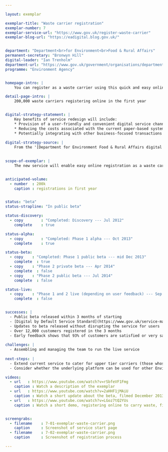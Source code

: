 ```yaml
---

layout: exemplar

exemplar-title: "Waste carrier registration"
exemplar-number: 7
exemplar-service-url: "https://www.gov.uk/register-waste-carrier"
exemplar-blog-url: "https://eadigital.blog.gov.uk/"


department: "Department<br>for Environment<br>Food & Rural Affairs"
permanent-secretary: "Bronwyn Hill"
digital-leader: "Ian Trenholm"
department-url: "https://www.gov.uk/government/organisations/department-for-business-innovation-skills"
programme: "Environment Agency"


homepage-intro: |
    You can register as a waste carrier using this quick and easy online service

detail-page-intro: |
    200,000 waste carriers registering online in the first year


digital-strategy-statement: |
    Key benefits of service redesign will include:
    * Provision of a user-friendly and convenient digital service channel.
    * Reducing the costs associated with the current paper-based system for business and government.
    * Potentially integrating with other business-focused transactions across government
    
digital-strategy-source: |
    From the '[Department for Environment Food & Rural Affairs digital strategy](https://www.gov.uk/government/publications/defra-digital-strategy-2012)' --- December 2012
    

scope-of-exemplar: |
    The new service will enable easy online registration as a waste carrier. Savings currently forecast at between £2 million and £4 million, to be achieved over the next five years.


anticipated-volume:
  - number  : 200k
    caption : registrations in first year


status: "beta"
status-strapline: "In public beta"

status-discovery:
  - copy        : "Completed: Discovery --- Jul 2012"
    complete    : true

status-alpha:
  - copy        : "Completed: Phase 1 alpha --- Oct 2013"
    complete    : true

status-beta:
  - copy    : "Completed: Phase 1 public beta --- mid Dec 2013"
    complete  : true
  - copy    : "Phase 2 private beta --- Apr 2014"
    complete  : false
  - copy    : "Phase 2 public beta --- Jul 2014"
    complete  : false

status-live:
  - copy    : "Phase 1 and 2 live (depending on user feedback) --- Sep 2014"
    complete  : false


successes: |
  - Public beta released within 3 months of starting
  - [Digital by Default Service Standard](https://www.gov.uk/service-manual/digital-by-default) assessment passed for beta service 
  - Updates to beta released without disrupting the service for users
  - Over 12,000 customers registered in the 3 months
  - Early feedback shows that 93% of customers are satisfied or very satisfied with the service 
  
challenges: |
  - Assembling and managing the team to run the live service 
  
next-steps: |
  - Extend current service to cater for upper tier carriers (those whose main business is in waste)
  - Consider whether the underlying platform can be used for other Environment Agency digital services  

videos:
  - url   : https://www.youtube.com/watch?v=rSbfeVF1Fmg
    caption : Watch a description of the exemplar
  - url   : https://www.youtube.com/watch?v=2aHHF1jMAiU
    caption : Watch a short update about the beta, filmed December 2013
  - url   : https://www.youtube.com/watch?v=LGoz7tQ2YUs
    caption : Watch a short demo, registering online to carry waste, filmed January 2014


screengrabs:
  - filename    : 7-01-exemplar-waste-carrier.png
    caption     : Screenshot of service start page
  - filename    : 7-02-exemplar-waste-carrier.png
    caption     : Screenshot of registration process

---
```



